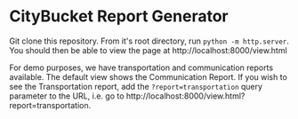# CityBucket Report Generator  

Git clone this repository. From it's root directory, run `python -m http.server`. You should then be able to view the page at http://localhost:8000/view.html

For demo purposes, we have transportation and communication reports available. The default view shows the Communication Report. If you wish to see the Transportation report, add the `?report=transportation` query parameter to the URL, i.e. go to http://localhost:8000/view.html?report=transportation.
